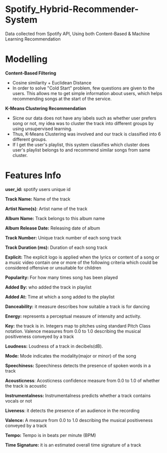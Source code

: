 # Spotify_Hybrid-Recommender-System
Data collected from Spotify API, Using both Content-Based &amp; Machine Learning Recommendation



# Modelling
**Content-Based Filtering**

- Cosine similarity + Euclidean Distance
- In order to solve "Cold Start" problem, few questions are given to the users. This allows me to get simple information about users, which helps recommending songs at the start of the service. 



**K-Means Clustering Recommendation**
- Sicne our data does not have any labels such as whether user prefers song or not, my idea was to cluster the track into different groups by using unsupervised learning. 
- Thus, K-Means Clustering was involved and our track is classified into 6 different groups.
- If I get the user's playlist, this system classifies which cluster does user's playlist belongs to and recommend similar songs from same cluster.




# Features Info

**user_id:** spotify users unique id

**Track Name:** Name of the track

**Artist Name(s)**: Artist name of the track

**Album Name:** Track belongs to this album name

**Album Release Date:** Releasing date of album

**Track Number:** Unique track number of each song track

**Track Duration (ms):** Duration of each song track

**Explicit:** The explicit logo is applied when the lyrics or content of a song or a music video contain one or more of the following criteria which could be considered offensive or unsuitable for children

**Popularity:** For how many times song has been played

**Added By:** who added the track in playlist

**Added At:** Time at which a song added to the playlist

**Danceability:** it measure describes how suitable a track is for dancing

**Energy:** represents a perceptual measure of intensity and activity.

**Key:** the track is in. Integers map to pitches using standard Pitch Class notation. Valence measures from 0.0 to 1.0 describing the musical positiveness conveyed by a track

**Loudness:** Loudness of a track in decibels(dB).

**Mode:** Mode indicates the modality(major or minor) of the song

**Speechiness:** Speechiness detects the presence of spoken words in a track

**Acousticness**: Acosticness confidence measure from 0.0 to 1.0 of whether the track is acoustic

**Instrumentalness:** Instrumentalness predicts whether a track contains vocals or not

**Liveness**: it detects the presence of an audience in the recording

**Valence:** A measure from 0.0 to 1.0 describing the musical positiveness conveyed by a track

**Tempo:** Tempo is in beats per minute (BPM)

**Time Signature:** it is an estimated overall time signature of a track
